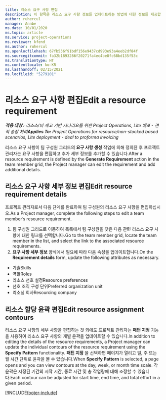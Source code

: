 ```yaml
---
title: 리소스 요구 사항 편집
description: 이 항목은 리소스 요구 사항 정보를 업데이트하는 방법에 대한 정보를 제공합니다.
author: ruhercul
manager: Annbe
ms.date: 10/01/2020
ms.topic: article
ms.service: project-operations
ms.reviewer: kfend
ms.author: ruhercul
ms.openlocfilehash: 67fb536f91bdf156e9437cd993e93a4eeb2df84f
ms.sourcegitcommit: fa32b1893286f20271fa4ec4be8fc68bd135f53c
ms.translationtype: HT
ms.contentlocale: ko-KR
ms.lasthandoff: 02/15/2021
ms.locfileid: "5279101"
---
```

# <a name="edit-a-resource-requirement"></a><span data-ttu-id="40baf-103">리소스 요구 사항 편집</span><span class="sxs-lookup"><span data-stu-id="40baf-103">Edit a resource requirement</span></span>

<span data-ttu-id="40baf-104">_**적용 대상 :** 리소스/비 재고 기반 시나리오를 위한 Project Operations, Lite 배포 - 견적 송장 처리_</span><span class="sxs-lookup"><span data-stu-id="40baf-104">_**Applies To:** Project Operations for resource/non-stocked based scenarios, Lite deployment - deal to proforma invoicing_</span></span>

<span data-ttu-id="40baf-105">리소스 요구 사항이 팀 구성원 그리드의 **요구 사항 생성** 작업에 의해 정의된 후 프로젝트 관리자는 요구 사항을 편집하고 추가 세부 정보를 추가할 수 있습니다.</span><span class="sxs-lookup"><span data-stu-id="40baf-105">After a resource requirement is defined by the **Generate Requirement** action in the team member grid, the Project manager can edit the requirement and add additional details.</span></span>

## <a name="edit-resource-requirement-details"></a><span data-ttu-id="40baf-106">리소스 요구 사항 세부 정보 편집</span><span class="sxs-lookup"><span data-stu-id="40baf-106">Edit resource requirement details</span></span>

<span data-ttu-id="40baf-107">프로젝트 관리자로서 다음 단계를 완료하여 팀 구성원의 리소스 요구 사항을 편집하십시오.</span><span class="sxs-lookup"><span data-stu-id="40baf-107">As a Project manager, complete the following steps to edit a team member’s resource requirement.</span></span>

1. <span data-ttu-id="40baf-108">팀 구성원 그리드로 이동하여 목록에서 팀 구성원을 찾은 다음 관련 리소스 요구 사항에 대한 링크를 선택합니다.</span><span class="sxs-lookup"><span data-stu-id="40baf-108">Go to the team member grid, locate the team member in the list, and select the link to the associated resource requirements.</span></span>
2. <span data-ttu-id="40baf-109">**요구 사항 세부 정보** 양식에서 필요에 따라 다음 속성을 업데이트합니다.</span><span class="sxs-lookup"><span data-stu-id="40baf-109">On the **Requirement details** form, update the following attributes as necessary.</span></span>

- <span data-ttu-id="40baf-110">기술</span><span class="sxs-lookup"><span data-stu-id="40baf-110">Skills</span></span>
- <span data-ttu-id="40baf-111">역할</span><span class="sxs-lookup"><span data-stu-id="40baf-111">Roles</span></span>
- <span data-ttu-id="40baf-112">리소스 선호 설정</span><span class="sxs-lookup"><span data-stu-id="40baf-112">Resource preferences</span></span>
- <span data-ttu-id="40baf-113">선호 조직 구성 단위</span><span class="sxs-lookup"><span data-stu-id="40baf-113">Preferred organization unit</span></span>
- <span data-ttu-id="40baf-114">리소싱 회사</span><span class="sxs-lookup"><span data-stu-id="40baf-114">Resourcing company</span></span>

## <a name="edit-resource-assignment-contours"></a><span data-ttu-id="40baf-115">리소스 할당 윤곽 편집</span><span class="sxs-lookup"><span data-stu-id="40baf-115">Edit resource assignment contours</span></span>

<span data-ttu-id="40baf-116">리소스 요구 사항의 세부 사항을 편집하는 것 외에도 프로젝트 관리자는 **패턴 지정** 기능을 사용하여 리소스 요구 사항의 개별 윤곽을 업데이트할 수 있습니다.</span><span class="sxs-lookup"><span data-stu-id="40baf-116">In addition to editing the details of the resource requirements, a Project manager can update the individual contours of the resource requirement using the **Specify Pattern** functionality.</span></span> <span data-ttu-id="40baf-117">**패턴 지정** 을 선택하면 페이지가 열리고 일, 주 또는 월 시간 단위로 윤곽을 볼 수 있습니다.</span><span class="sxs-lookup"><span data-stu-id="40baf-117">When **Specify Pattern** is selected, a page opens and you can view contours at the day, week, or month time scale.</span></span> <span data-ttu-id="40baf-118">각 윤곽은 지정된 기간의 시작 시간, 종료 시간 및 총 작업량에 대해 조정할 수 있습니다.</span><span class="sxs-lookup"><span data-stu-id="40baf-118">Each contour can be adjusted for start time, end time, and total effort in a given period.</span></span>

[!INCLUDE[footer-include](../includes/footer-banner.md)]